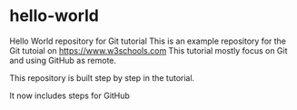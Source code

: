 # hello-world
Hello World repository for Git tutorial
This is an example repository for the Git tutoial on https://www.w3schools.com
This tutorial mostly focus on Git and using GitHub as remote.

This repository is built step by step in the tutorial.

It now includes steps for GitHub
